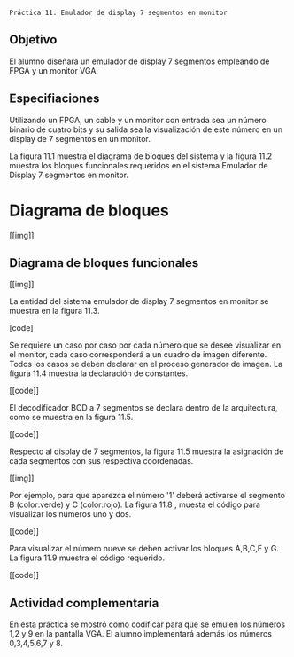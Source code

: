 ```
Práctica 11. Emulador de display 7 segmentos en monitor
```

## Objetivo

El alumno diseñara un emulador de display 7 segmentos empleando de FPGA y un monitor VGA.

## Especifiaciones

Utilizando un FPGA, un cable y un monitor con entrada  sea un número binario de cuatro bits y su salida sea la visualización de este número en un display de 7 segmentos en un monitor.

La figura 11.1 muestra el diagrama de bloques del sistema y la figura 11.2 muestra los bloques funcionales requeridos en el sistema Emulador de Display 7 segmentos en monitor.

# Diagrama de bloques

[[img]]

## Diagrama de bloques funcionales

[[img]]

La entidad del sistema emulador de display 7 segmentos en monitor se muestra en la figura 11.3.

[code]

Se requiere un caso por caso por cada número que se desee visualizar en el monitor, cada caso corresponderá a un cuadro de imagen diferente. Todos los casos se deben declarar en el proceso generador de imagen. La figura 11.4 muestra la declaración de constantes.

[[code]]

El decodificador BCD a 7 segmentos se declara dentro de la arquitectura, como se muestra en la figura 11.5.

[[code]]

Respecto al display de 7 segmentos, la figura 11.5 muestra la asignación de cada segmentos con sus respectiva coordenadas.

[[img]]

Por ejemplo, para que aparezca el número '1'  deberá activarse el segmento B (color:verde) y C (color:rojo). La figura 11.8 , muesta el código para visualizar los números uno y dos.

[[code]]

Para visualizar el número nueve se deben activar los bloques A,B,C,F y G.  La figura 11.9 muestra el código requerido.

[[code]]

## Actividad complementaria

En esta práctica se mostró como codificar para que se emulen los números 1,2 y 9 en la pantalla VGA. El alumno implementará además los números 0,3,4,5,6,7 y 8.